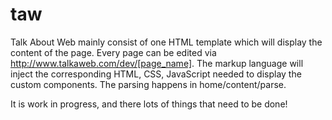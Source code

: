 # taw


Talk About Web mainly consist of one HTML template which will display the content of the page.
Every page can be edited via http://www.talkaweb.com/dev/[page_name].
The markup language will inject the corresponding HTML, CSS, JavaScript needed to display the custom components.
The parsing happens in home/content/parse.

It is work in progress, and there lots of things that need to be done!
